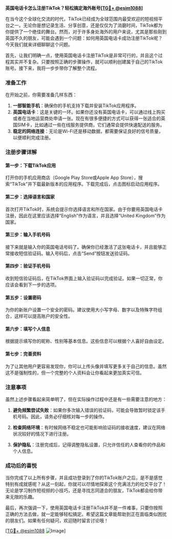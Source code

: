 **英国电话卡怎么注册TikTok？轻松搞定海外账号[[TG💪+ @esim1088](https://t.me/s/esim1088)]**

在当今这个全球化交流的时代，TikTok已经成为全球范围内最受欢迎的短视频平台之一。无论你是想记录生活、分享创意，还是仅仅为了消磨时间，TikTok都为你提供了一个绝佳的舞台。然而，对于许多身处海外的用户来说，尤其是那些刚到英国不久的朋友，可能会遇到一个问题：如何用英国电话卡成功注册TikTok呢？今天我们就来详细聊聊这个问题。

首先，让我们明确一点，使用英国电话卡注册TikTok是非常可行的，并且这个过程其实并不复杂。只要按照正确的步骤操作，就可以顺利创建属于自己的TikTok账号。接下来，我将一步步带你了解整个流程。

### 准备工作

在开始之前，你需要准备几样东西：

1. **一部智能手机**：确保你的手机支持下载并安装TikTok应用程序。
2. **英国电话卡**：这是关键的一环。如果你还没有英国电话卡，可以通过线上购买或者在当地运营商处申请一张。现在有很多便捷的方式可以获得一张适合的英国SIM卡，比如通过一些在线服务提供商，它们通常会提供快速配送的服务。
3. **稳定的网络连接**：无论是Wi-Fi还是移动数据，都需要保证良好的信号质量，以便顺利完成注册。

### 注册步骤详解

#### 第一步：下载TikTok应用

打开你的手机应用商店（Google Play Store或Apple App Store），搜索“TikTok”并下载最新版本的应用程序。下载完成后，点击图标启动应用程序。

#### 第二步：选择语言和国家

首次打开TikTok时，系统会提示你选择语言和所在国家。由于你要用英国电话卡注册，因此在这里应该选择“English”作为语言，并且选择“United Kingdom”作为国家。

#### 第三步：输入手机号码

接下来就是输入你的英国电话号码了。确保你已经激活了这张电话卡，并且能够正常接收短信验证码。输入号码后，点击“Send”按钮发送验证码。

#### 第四步：验证手机号码

收到短信验证码后，在TikTok界面上输入验证码以完成验证。如果一切正常，你应该会看到下一步的选项。

#### 第五步：设置密码

为你的新账户设置一个安全的密码。建议使用大小写字母、数字以及特殊字符组合，这样可以提高账户的安全性。

#### 第六步：填写个人信息

根据提示填写你的昵称、性别等基本信息。这些信息可以根据个人喜好自由设定。

#### 第七步：完善资料

为了让其他用户更容易发现你，你可以上传头像并填写更多关于自己的信息。虽然这不是强制性的，但一个完整的个人资料会让你看起来更加真实可信。

### 注意事项

虽然上述步骤看起来简单明了，但在实际操作过程中还是有一些需要注意的地方：

1. **避免频繁尝试失败**：如果你多次输入错误的验证码，可能会导致暂时锁定该手机号码。因此，请务必仔细核对每一步的操作。
   
2. **检查网络环境**：有时候网络不稳定也可能影响验证码的接收速度，建议在网络状况较好的情况下进行注册。

3. **保护隐私**：注册完成后，记得调整隐私设置，只允许信任的人查看你的作品和个人信息。

### 成功后的喜悦

当你完成了以上所有步骤，并且成功登录到了你的TikTok账户之后，是不是感觉特别有成就感呢？从这一刻起，你就可以尽情地探索这个充满活力的社交平台了！无论是学习制作短视频的小技巧，还是寻找志同道合的朋友，TikTok都会给你带来无限的乐趣。

最后，再次强调一下，使用英国电话卡注册TikTok并不是一件难事，只要你按照正确的方法去做，就一定能够轻松搞定。希望这篇文章能帮助到正在面临类似困扰的朋友们。如果有任何疑问，欢迎随时留言讨论哦！

[[TG💪+ @esim1088](https://t.me/s/esim1088) ![Image](https://i.postimg.cc/4NQfJmqS/Snipaste-2025-05-13-00-14-12.png)]